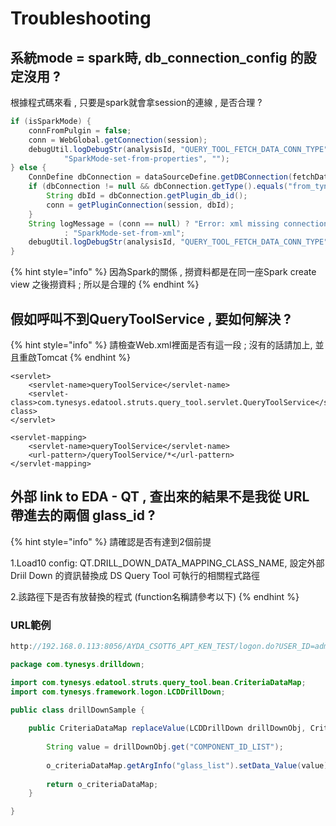 # Troubleshooting

## 系統mode = spark時, db\_connection\_config 的設定沒用  ?

根據程式碼來看 , 只要是spark就會拿session的連線 , 是否合理 ?

```java
if (isSparkMode) {
	connFromPulgin = false;
	conn = WebGlobal.getConnection(session);
	debugUtil.logDebugStr(analysisId, "QUERY_TOOL_FETCH_DATA_CONN_TYPE",
			"SparkMode-set-from-properties", "");
} else {
	ConnDefine dbConnection = dataSourceDefine.getDBConnection(fetchDataConnId);
	if (dbConnection != null && dbConnection.getType().equals("from_tyne_plugin_db_t")) {
		String dbId = dbConnection.getPlugin_db_id();
		conn = getPluginConnection(session, dbId);
	}
	String logMessage = (conn == null) ? "Error: xml missing connection Type!"
			: "SparkMode-set-from-xml";
	debugUtil.logDebugStr(analysisId, "QUERY_TOOL_FETCH_DATA_CONN_TYPE", logMessage, "");
}
```

{% hint style="info" %}
因為Spark的關係 , 撈資料都是在同一座Spark create view 之後撈資料 ; 所以是合理的
{% endhint %}

## 假如呼叫不到QueryToolService , 要如何解決 ?

{% hint style="info" %}
請檢查Web.xml裡面是否有這一段 ; 沒有的話請加上, 並且重啟Tomcat
{% endhint %}

```markup
<servlet>
	<servlet-name>queryToolService</servlet-name>
	<servlet-class>com.tynesys.edatool.struts.query_tool.servlet.QueryToolService</servlet-class>
</servlet>

<servlet-mapping>
	<servlet-name>queryToolService</servlet-name>
	<url-pattern>/queryToolService/*</url-pattern>
</servlet-mapping>
```

## 外部 link to EDA - QT , 查出來的結果不是我從 URL 帶進去的兩個 glass\_id ?

{% hint style="info" %}
請確認是否有達到2個前提

1.Load10 config: QT.DRILL\_DOWN\_DATA\_MAPPING\_CLASS\_NAME, 設定外部 Driil Down 的資訊替換成 DS Query Tool 可執行的相關程式路徑

2.該路徑下是否有放替換的程式 \(function名稱請參考以下\)
{% endhint %}

### URL範例

```java
http://192.168.0.113:8056/AYDA_CSOTT6_APT_KEN_TEST/logon.do?USER_ID=admin&username=admin&DIRECT_RUN_PREF=Y&direct_run_mode=REPLACE_DATA_WITH_COMPONENT&refer_analysis_id=QT1&COMPONENT_TYPE=ft_lot_id_list&COMPONENT_ID_LIST=1,2,3&CONFIG_DATASEL_SELECTED=24828&target_shop=ARRAY
```

```java
package com.tynesys.drilldown;

import com.tynesys.edatool.struts.query_tool.bean.CriteriaDataMap;
import com.tynesys.framework.logon.LCDDrillDown;

public class drillDownSample {
	
	public CriteriaDataMap replaceValue(LCDDrillDown drillDownObj, CriteriaDataMap o_criteriaDataMap){
		
		String value = drillDownObj.get("COMPONENT_ID_LIST");
		
		o_criteriaDataMap.getArgInfo("glass_list").setData_Value(value);
		
		return o_criteriaDataMap;
	}

}
```

